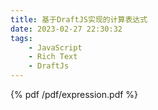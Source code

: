 ```yaml
---
title: 基于DraftJS实现的计算表达式
date: 2023-02-27 22:30:32
tags: 
    - JavaScript
    - Rich Text
    - DraftJs
---
```

{% pdf /pdf/expression.pdf %}

